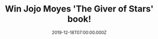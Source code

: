 ---
campaign-uuid: "c-7e630fa5-9ecf-4fe5-9e4c-29b93f066e2b"
type: "Competition"
category: "Gifts"
date: "2019-12-18T07:00:00.000Z"
end-date: "2020-02-18T23:59:00.000Z"
disable-form: false
is_promoted: false
has_entry_page: true
title: "Win Jojo Moyes 'The Giver of Stars' book!"
competition-description: "<p>We are giving away one of the best books to give this\
  \ Christmas. The greatest love story... Jojo Moyes 'The Giver of Stars' book.  A\
  \ mesmerising tale of female friendship, romance, and the wonder of books and reading,\
  \ inspired by a remarkable true story.</p>\n<p>Click below for a chance to win.</p>\n"
hero-header: "Win Jojo Moyes 'The Giver of Stars' book!"
terms-confirmation: "N/A"
banner-img: "https://assets.expresslyapp.com/asset-0e3ebf66-3ed4-422e-a1b5-ff9c5500d101.jpg"
logo-left-href: "https://club.expressly.io"
logo-left-image: "https://assets.expresslyapp.com/asset-b22f3a90-f4c2-4cdb-81a8-62641467469a.jpg"
logo-left-title: "Expressly club"
bg-image-hero: "https://assets.expresslyapp.com/asset-1a03b990-e751-4328-bae7-42aa8e3f7ee0.jpg"
bg-image-first: "https://assets.expresslyapp.com/asset-e33c2849-0cc8-446f-9eec-e72ba38cb069.jpg"
section1-content: "<p>'The Giver of Stars' is a mesmerising tale of female friendship,\
  \ romance, and the wonder of books and reading, inspired by a remarkable true story.\
  \ An entertaining, immersive and moving read.</p>\n"
entry-title: "Win Jojo Moyes 'The Giver of Stars' book!"
entry-content: "<p>Enter the draw to win Jojo Moyes 'The Giver of Stars' book by completing\
  \ the form below before 23:59 on the 18th of February 2020.</p>\n"
has-winner: true
winner-title: "CONGRATULATIONS to Joyce S. who won Jojo Moyes 'The Giver of Stars'\
  \ book!"
winner-banner: "https://assets.expresslyapp.com/asset-f986aab5-d966-4bc1-86c6-5afb20c02c8c.jpg"
prize-description: "Jojo Moyes 'The Giver of Stars' book!"
special-conditions: "Multiple entries are allowed up to one every day."
country-restrictions:
- "GB"
---